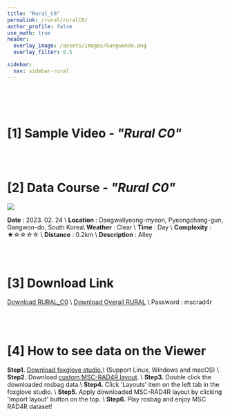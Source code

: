 ```yaml
---
title: "Rural_C0"
permalink: /rural/ruralC0/
author_profile: false
use_math: true
header:
  overlay_image: /assets/images/Gangwondo.png
  overlay_filter: 0.5

sidebar:
  nav: sidebar-rural
---
```


<br/>
<br/>
<br/>



# [1] Sample Video - *"Rural C0"*


<br/>
<br/>

# [2] Data Course - *"Rural C0"*
![ ](https://drive.google.com/uc?id=1Hw51wJ58vkLIcvpv8h-QiMsc5TSlnZ55)

**Date** : 2023. 02. 24 \\
**Location** : Daegwallyeong-myeon, Pyeongchang-gun, Gangwon-do, South Korea\\
**Weather** : Clear     \\
**Time** : Day          \\
**Complexity** : ★☆☆☆☆  \\
**Distance** : 0.2km    \\
**Description** : Alley


<br/>
<br/>


# [3] Download Link
[Download RURAL_C0](http://gofile.me/70cMI/kB3lCCHxk) \\
[Download Overall RURAL](http://gofile.me/70cMI/q7XYq1KQy) \\
Password : mscrad4r 



<br/>
<br/>


# [4] How to see data on the Viewer
**Step1.** [Download foxglove studio.](https://foxglove.dev/)\\
(Support Linux, Windows and macOS) \\
**Step2.** Download [custom MSC-RAD4R layout](http://gofile.me/70cMI/tMGPgp6iZ). \\
**Step3.** Double click the downloaded rosbag data.\\
**Step4.** Click 'Layouts' item on the left tab in the foxglove studio. \\
**Step5.** Apply downloaded MSC-RAD4R layout by clicking 'Import layout' button on the top. \\
**Step6.** Play rosbag and enjoy MSC RAD4R dataset!
<br/>
<br/>


